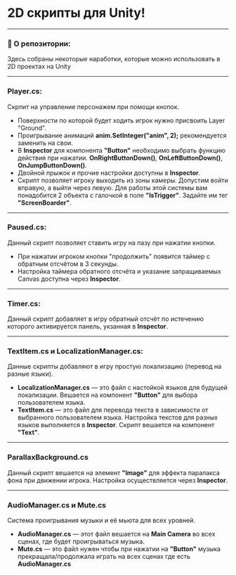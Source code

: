 # 2D скрипты для Unity!

---

### 💖 О репозитории:

Здесь собраны некоторые наработки, которые можно использовать в 2D проектах на Unity

---

### Player.cs:
Скрпит на управление персонажем при помощи кнопок. 
- Поверхности по которой будет ходить игрок нужно присвоить Layer "Ground".
- Проигрывание анимаций **anim.SetInteger("anim", 2);** рекомендуется заменить на свои.
- В **Inspector** для компонента **"Button"** необходимо выбрать функцию действия при нажатии. **OnRightButtonDown()**, **OnLeftButtonDown()**, **OnJumpButtonDown()**.
- Двойной прыжок и прочие настройки доступны в **Inspector**.
- Скрипт позволяет игроку выходить из зоны камеры. Допустим войти вправую, а выйти через левую. Для работы этой системы вам понадобится 2 объекта с галочкой в поле **"IsTrigger"**. Задайте им тег **"ScreenBoarder"**.

---

### Paused.cs:
Данный скрипт позволяет ставить игру на пазу при нажатии кнопки.
- При нажатии игроком кнопки "продолжить" появится таймер с обратным отсчётом в 3 секунды.
- Настройка таймера обратного отсчёта и указание запращиваемых Canvas доступна через **Inspector**.
  
---

### Timer.cs:
Данный скрипт добавляет в игру обратный отсчёт по истечению которого активируется панель, укзанная в **Inspector**.

---

### TextItem.cs и LocalizationManager.cs:
Данные скрипты добавляют в игру простую локализацию (перевод на разные языки).
- **LocalizationManager.cs** — это файл с настойкой языков для будущей локализации. Вешается на компонент **"Button"** для выбора пользователем языка.
- **TextItem.cs** — это файл для перевода текста в зависимости от выбранного пользователем языка. Настройка текстов для разных языков выполняется в **Inspector**. Скрипт вешается на компонент **"Text"**.

---

### ParallaxBackground.cs
Данный скрипт вешается на элемент **"Image"** для эффекта паралакса фона при движении игрока. Настройка осуществляется через **Inspector**.

---
### AudioManager.cs и Mute.cs
Система проигрывания музыки и её мьюта для всех уровней.
- **AudioManager.cs** — этот файл вешается на **Main Camera** во всех сценах, где будет проигрываться музыка.
- **Mute.cs** — это файл нужен чтобы при нажатии на **"Button"** музыка прекращала/продолжала играть на всех сценах где есть **AudioManager.cs**

